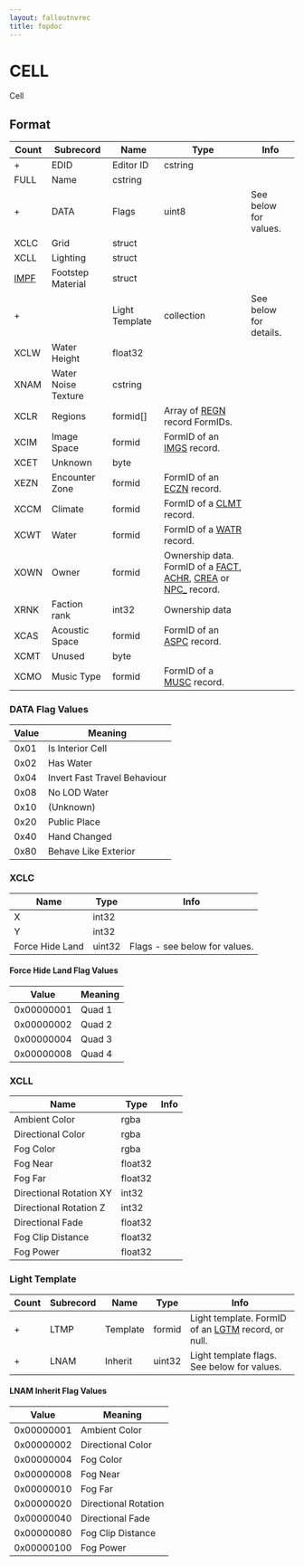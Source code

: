 ```yaml
---
layout: falloutnvrec
title: fopdoc
---
```

CELL
====

Cell

## Format

Count | Subrecord | Name | Type | Info
------|-------|------|------|-----
+ | EDID | Editor ID | cstring |
 | FULL | Name | cstring |
+ | DATA | Flags | uint8 | See below for values.
 | XCLC | Grid | struct |
 | XCLL | Lighting | struct |
 | [IMPF](Subrecords/IMPF.md) | Footstep Material | struct |
+ | | Light Template | collection | See below for details.
 | XCLW | Water Height | float32 |
 | XNAM | Water Noise Texture | cstring |
 | XCLR | Regions | formid[] | Array of [REGN](REGN.md) record FormIDs.
 | XCIM | Image Space | formid | FormID of an [IMGS](IMGS.md) record.
 | XCET | Unknown | byte |
 | XEZN | Encounter Zone | formid | FormID of an [ECZN](ECZN.md) record.
 | XCCM | Climate | formid | FormID of a [CLMT](CLMT.md) record.
 | XCWT | Water | formid | FormID of a [WATR](WATR.md) record.
 | XOWN | Owner | formid | Ownership data. FormID of a [FACT](FACT.md), [ACHR](ACHR.md), [CREA](CREA.md) or [NPC_](NPC_.md) record.
 | XRNK | Faction rank | int32 | Ownership data
 | XCAS | Acoustic Space | formid | FormID of an [ASPC](ASPC.md) record.
 | XCMT | Unused | byte |
 | XCMO | Music Type | formid | FormID of a [MUSC](MUSC.md) record.


### DATA Flag Values

Value | Meaning
------|--------
0x01 | Is Interior Cell
0x02 | Has Water
0x04 | Invert Fast Travel Behaviour
0x08 | No LOD Water
0x10 | (Unknown)
0x20 | Public Place
0x40 | Hand Changed
0x80 | Behave Like Exterior

### XCLC

Name | Type | Info
-----|------|-----
X | int32 |
Y | int32 |
Force Hide Land | uint32 | Flags - see below for values.

#### Force Hide Land Flag Values

Value | Meaning
------|--------
0x00000001 | Quad 1
0x00000002 | Quad 2
0x00000004 | Quad 3
0x00000008 | Quad 4

### XCLL

Name | Type | Info
-----|------|-----
Ambient Color | rgba |
Directional Color | rgba |
Fog Color | rgba |
Fog Near | float32 |
Fog Far | float32 |
Directional Rotation XY | int32 |
Directional Rotation Z | int32 |
Directional Fade | float32 |
Fog Clip Distance | float32 |
Fog Power | float32 |

### Light Template

Count | Subrecord | Name | Type | Info
------|-------|------|------|-----
+ | LTMP | Template | formid | Light template. FormID of an [LGTM](LGTM.md) record, or null.
+ | LNAM | Inherit | uint32 | Light template flags. See below for values.

#### LNAM Inherit Flag Values

Value | Meaning
------|--------
0x00000001 | Ambient Color
0x00000002 | Directional Color
0x00000004 | Fog Color
0x00000008 | Fog Near
0x00000010 | Fog Far
0x00000020 | Directional Rotation
0x00000040 | Directional Fade
0x00000080 | Fog Clip Distance
0x00000100 | Fog Power
